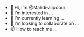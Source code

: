 - 👋 Hi, I’m @Mahdi-alipoour
- 👀 I’m interested in ...
- 🌱 I’m currently learning ...
- 💞️ I’m looking to collaborate on ...
- 📫 How to reach me ...

<!---
Mahdi-alipoour/Mahdi-alipoour is a ✨ special ✨ repository because its `README.md` (this file) appears on your GitHub profile.
You can click the Preview link to take a look at your changes.
--->
